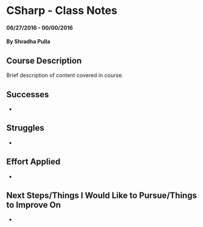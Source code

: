 # CSharp - Class Notes

#### 06/27/2016 - 00/00/2016

#### By Shradha Pulla

## Course Description

Brief description of content covered in course.

## Successes
*

## Struggles
*

## Effort Applied
*

## Next Steps/Things I Would Like to Pursue/Things to Improve On
*
